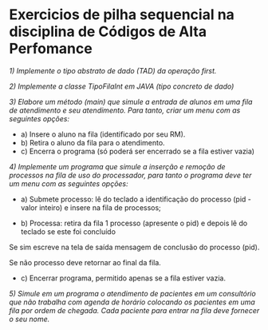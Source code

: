 # Exercicios de pilha sequencial na disciplina de Códigos de Alta Perfomance

*1) Implemente o tipo abstrato de dado (TAD) da operação first.*

*2) Implemente a classe TipoFilaInt em JAVA (tipo concreto de dado)*

*3) Elabore um método (main) que simule a entrada de alunos em uma fila de atendimento e seu atendimento. Para tanto, criar um menu com as seguintes opções:*

- a) Insere o aluno na fila (identificado por seu RM).
- b) Retira o aluno da fila para o atendimento.
- c) Encerra o programa (só poderá ser encerrado se a fila estiver vazia)

*4) Implemente um programa que simule a inserção e remoção de processos na fila de uso do processador, para tanto o programa deve ter um menu com as seguintes opções:*

- a) Submete processo: lê do teclado a identificação do processo (pid - valor inteiro) e insere na fila de processos;

- b) Processa: retira da fila 1 processo (apresente o pid) e depois lê do teclado se este foi concluído

Se sim escreve na tela de saída mensagem de conclusão do processo (pid).

Se não processo deve retornar ao final da fila.

- c) Encerrar programa, permitido apenas se a fila estiver vazia.

*5) Simule em um programa o atendimento de pacientes em um consultório que não trabalha com agenda de horário colocando os pacientes em uma fila por ordem de chegada. 
Cada paciente para entrar na fila deve fornecer o seu nome.*




